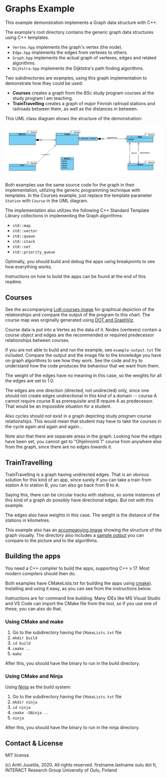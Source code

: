 # Graphs Example

This example demonstration implements a Graph data structure with C++.

The example's root directory contains the generic graph data structures using C++ templates.

* `Vertex.hpp` implements the graph's vertex (the node). 
* `Edge.hpp` implements the edges from vertexes to others.
* `Graph.hpp` implements the actual graph of vertexes, edges and related algorithms.
* `Dijkstra.hpp` implements the Dijktstra's path finding algorithms.

Two subdirectories are examples, using this graph implementation to demonstrate how they could be used:

* **Courses** creates a graph from the BSc study program courses at the study program I am teaching. 
* **TrainTravelling** creates a graph of major Finnish railroad stations and railroads between them, as well as the distances in between.

This UML class diagram shows the structure of the demonstration:
   
![UML class diagram](UML-class-diagram.png)

Both examples use the same source code for the graph in their implementation, utilizing the generic programming technique with templates. In the Courses example, just replace the template parameter `Station` with `Course` in the UML diagram.

The implementation also utilizes the following C++ Standard Template Library collections in implementing the Graph algorithms:

* `std::map`
* `std::vector`
* `std::queue`
* `std::stack`
* `std::set`
* `std::priority_queue`

Optimally, you should build and debug the apps using breakpoints to see how everything works.

Instructions on how to build the apps can be found at the end of this readme.

## Courses

See the accompanying [LuK-courses image](LuK-courses.png) for graphical depiction of the relationships and compare the output of the program to this chart. The course map was originally generated using [DOT and GraphViz](https://github.com/anttijuu/tol-courses-graph).

Course data is put into a Vertex as the data of it. Nodes (vertexes) contain a course object and edges are the recommended or required predecessor relationships between courses.   

If you are not able to build and run the example, see `example-output.txt` file included. Compare the output and the image file to the knowledge you have on graph algorithms to see how they work. See the code and try to understand how the code produces the behaviour that we want from them.

The weight of the edges have no meaning in this case, so the weights for all the edges are set to 1.0.

The edges are one direction (directed, not undirected) only, since one should not create edges undirectional in this kind of a domain -- course A cannot require course B as prerequisite and B require A as predecessor. That would be an impossible situation for a student.

Also cycles should not exist in a graph depicting study program course relationships. This would mean that student may have to take the courses in the cycle again and again and again...

Note also that there are separate areas in the graph. Looking how the edges have been set, you cannot get to "Ohjelmointi 1" course from anywhere else from the graph, since there are no edges towards it.

## TrainTravelling

TrainTravelling is a graph having undirected edges. That is an obvious solution for this kind of an app, since surely if you can take a train from station A to station B, you can also go back from B to A. 

Saying this, there can be circular tracks with stations, so some instances of this kind of a graph *do* possibly have directional edges. But not with this example.

The edges also have weights in this case. The weight is the distance of the stations in kilometres.

This example also has an [accompanying image](TrainMap.png) showing the structure of the graph visually. The directory also includes a [sample output](example-output.txt) you can compare to the picture and to the algorithms.

## Building the apps

You need a C++ compiler to build the apps, supporting C++ v 17. Most modern compilers should then do.

Both examples have CMakeLists.txt for building the apps  using [cmake](https://www.cmake.org)). Installing and using it easy,  as you can see from the instructions below.

Instructions are for command line building. Many IDEs like MS Visual Studio and VS Code can import the CMake file from the tool, so if you use one of these, you can also do that.

### Using CMake and make

1. Go to the subdirectory having the `CMakeLists.txt` file
2. `mkdir build`
3. `cd build`
4. `cmake ..`
5. `make`

After this, you should have the binary to run in the build directory.

### Using CMake and Ninja

Using [Ninja](https://ninja-build.org) as the build system:

1. Go to the subdirectory having the `CMakeLists.txt` file
2. `mkdir ninja`
3. `cd ninja`
4. `cmake -GNinja ..`
5. `ninja`

After this, you should have the binary to run in the ninja directory.

## Contact & License

MIT license.

(c) Antti Juustila, 2020. All rights reserved.
firstname.lastname <at> oulu dot fi, INTERACT Research Group
University of Oulu, Finland

